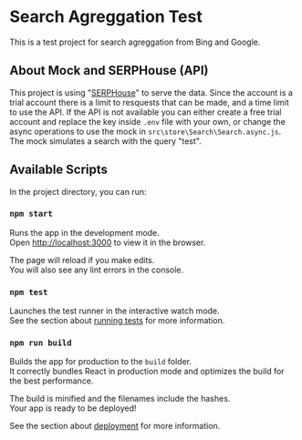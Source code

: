 # Search Agreggation Test

This is a test project for search agreggation from Bing and Google.

## About Mock and SERPHouse (API)

This project is using "[SERPHouse](https://www.serphouse.com)" to serve the data. 
Since the account is a trial account there is a limit to resquests that can be made, and a time limit to use the API.
If the API is not available you can either create a free trial account and replace the key inside `.env` file with your own, or change the async operations to use the mock in `src\store\Search\Search.async.js`. The mock simulates a search with the query "test".

## Available Scripts

In the project directory, you can run:

### `npm start`

Runs the app in the development mode.\
Open [http://localhost:3000](http://localhost:3000) to view it in the browser.

The page will reload if you make edits.\
You will also see any lint errors in the console.

### `npm test`

Launches the test runner in the interactive watch mode.\
See the section about [running tests](https://facebook.github.io/create-react-app/docs/running-tests) for more information.

### `npm run build`

Builds the app for production to the `build` folder.\
It correctly bundles React in production mode and optimizes the build for the best performance.

The build is minified and the filenames include the hashes.\
Your app is ready to be deployed!

See the section about [deployment](https://facebook.github.io/create-react-app/docs/deployment) for more information.